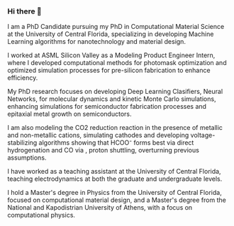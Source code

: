 ### Hi there 👋

I am a PhD Candidate pursuing my PhD in Computational Material Science at the University of Central Florida, specializing in developing Machine Learning algorithms for nanotechnology and material design. 

I worked at ASML Silicon Valley as a Modeling Product Engineer Intern, where I developed computational methods for photomask optimization and optimized simulation processes for pre-silicon fabrication to enhance efficiency.

My PhD research focuses on developing  Deep Learning Clasifiers, Neural Networks, for molecular dynamics and kinetic Monte Carlo simulations, enhancing simulations for semiconductor fabrication processes and epitaxial metal growth on semiconductors. 

I am also modeling the CO2 reduction reaction in the presence of metallic and non-metallic cations, simulating cathodes and developing voltage-stabilizing algorithms showing that HCOO⁻ forms best via direct hydrogenation and CO via , proton shuttling, overturning previous assumptions.

I have worked as a teaching assistant at the University of Central Florida, teaching electrodynamics at both the graduate and undergraduate levels.

I hold a Master's degree in Physics from the University of Central Florida, focused on computational material design, and a Master's degree from the National and Kapodistrian University of Athens, with a focus on computational physics.



<!--
**theodorosP/theodorosP** is a ✨ _special_ ✨ repository because its `README.md` (this file) appears on your GitHub profile.

Here are some ideas to get you started:

- 🔭 I’m currently working on ...
- 🌱 I’m currently learning ...
- 👯 I’m looking to collaborate on ...
- 🤔 I’m looking for help with ...
- 💬 Ask me about ...
- 📫 How to reach me: ...
- 😄 Pronouns: ...
- ⚡ Fun fact: ...
-->
